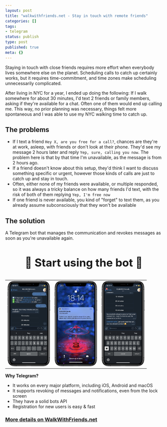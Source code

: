 ```yaml
---
layout: post
title: "walkwithfriends.net - Stay in touch with remote friends"
categories: []
tags:
- telegram
status: publish
type: post
published: true
meta: {}
---
```


Staying in touch with close friends requires more effort when everybody lives somewhere else on the planet. Scheduling calls to catch up certainly works, but it requires time-commitment, and time zones make scheduling unnecessarily complicated.

After living in NYC for a year, I ended up doing the following: If I walk somewhere for about 30 minutes, I'd text 2 friends or family members, asking if they're available for a chat. Often one of them would end up calling me. This way, no prior planning was necessary, things felt more spontaneous and I was able to use my NYC walking time to catch up.

## The problems

- If I text a friend `Hey X, are you free for a call?`, chances are they're at work, asleep, with friends or don't look at their phone. They'd see my message 2 hours later and reply `Yep, sure, calling you now`. The problem here is that by that time I'm unavailable, as the message is from 2 hours ago. 
- If a friend doesn't know about this setup, they'd think I want to discuss something specific or urgent, however those kinds of calls are just to catch up and stay in touch.
- Often, either none of my friends were available, or multiple responded, so it was always a tricky balance on how many friends I'd text, with the risk of both of them replying `Yep, I'm free now`
- If one friend is never available, you kind of "forget" to text them, as you already assume subconsciously that they won't be available

## The solution

A Telegram bot that manages the communication and revokes messages as soon as you're unavailable again. 

<h3 style="text-align: center; font-size: 35px; border: none">
  <a href="https://t.me/WalkWithFriendsBot" target="_blank" style="text-decoration: none;">
    🔰 Start using the bot 🔰
  </a>
</h3>

<table style="width: 90%">
  <tr>
    <td>
      <img src="/assets/posts/walkwithfriends/screenshot1_framed.jpg">
    </td>
    <td>
      <img src="/assets/posts/walkwithfriends//screenshot2_framed.jpg">
    </td>
    <td>
      <img src="/assets/posts/walkwithfriends//screenshot3_framed.jpg">
    </td>
  </tr>
</table>

**Why Telegram?**

- It works on every major platform, including iOS, Android and macOS
- It supports revoking of messages and notifications, even from the lock screen
- They have a solid bots API
- Registration for new users is easy & fast

### [More details on WalkWithFriends.net](https://walkwithfriends.net)
